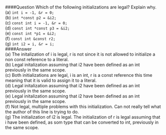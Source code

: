 ####Question
Which of the following initializations are legal? Explain why.  
(a) `int i = -1, &r = 0;`  
(b) `int *const p2 = &i2;`  
(c) `const int i = -1, &r = 0;`  
(d) `const int *const p3 = &i2;`  
(e) `const int *p1 = &i2;`  
(f) `const int &const r2;`  
(g) `int i2 = i, &r = i;`  
####Answer  
(a) The initalization of i is legal, r is not since it is not allowed to initialize a non const reference to a literal.  
(b) Legal initalization assuming that i2 have been defined as an int previously in the same scope.  
(c) Both initializations are legal, i is an int, r is a const reference this time meaning that it is valid to assign it to a literal.  
(d) Legal initalization assuming that i2 have been defined as an int previously in the same scope.  
(e) Legal initalization assuming that i2 have been defined as an int previously in the same scope.  
(f) Not legal, multiple problems with this initialization. Can not really tell what the author of this line is trying to do.  
(g) The initialization of i2 is legal. The initialization of r is legal assuming that i have been defined, as som type that can be converted to int, previously in the same scope.  
